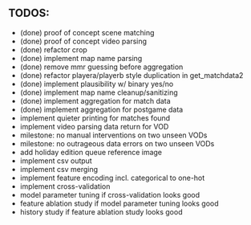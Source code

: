 
TODOS:
------
+ (done) proof of concept scene matching
+ (done) proof of concept video parsing
+ (done) refactor crop
+ (done) implement map name parsing
+ (done) remove mmr guessing before aggregation
+ (done) refactor playera/playerb style duplication in get_matchdata2
+ (done) implement plausibility w/ binary yes/no
+ (done) implement map name cleanup/sanitizing
+ (done) implement aggregation for match data
+ (done) implement aggregation for postgame data
+ implement quieter printing for matches found
+ implement video parsing data return for VOD
+ milestone: no manual interventions on two unseen VODs
+ milestone: no outrageous data errors on two unseen VODs
+ add holiday edition queue reference image
+ implement csv output
+ implement csv merging
+ implement feature encoding incl. categorical to one-hot
+ implement cross-validation
+ model parameter tuning if cross-validation looks good
+ feature ablation study if model parameter tuning looks good
+ history study if feature ablation study looks good
